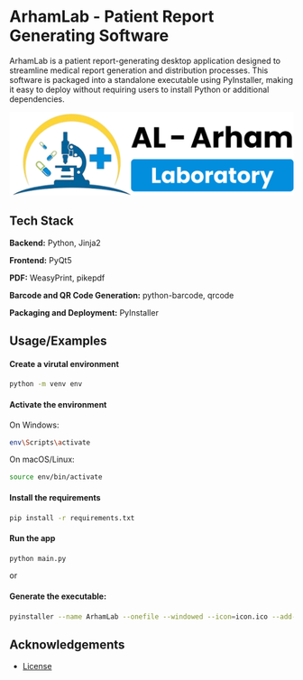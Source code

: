 # ArhamLab - Patient Report Generating Software

ArhamLab is a patient report-generating desktop application designed to streamline medical report generation and distribution processes. This software is packaged into a standalone executable using PyInstaller, making it easy to deploy without requiring users to install Python or additional dependencies.

![Logo](./assets/logo.png)

## Tech Stack

**Backend:**
Python, Jinja2

**Frontend:**
PyQt5

**PDF:**
WeasyPrint, pikepdf

**Barcode and QR Code Generation:**
python-barcode, qrcode

**Packaging and Deployment:**
PyInstaller

## Usage/Examples

#### Create a virutal environment

```bash
python -m venv env
```

#### Activate the environment

On Windows:

```bash
env\Scripts\activate
```

On macOS/Linux:

```bash
source env/bin/activate
```

#### Install the requirements

```bash
pip install -r requirements.txt

```

#### Run the app

```bash
python main.py

```

or

#### Generate the executable:

```bash
pyinstaller --name ArhamLab --onefile --windowed --icon=icon.ico --add-data "data;data" --add-data "assets;assets" --add-data "templates;templates" main.py
```

## Acknowledgements

- [License](./license.txt)
